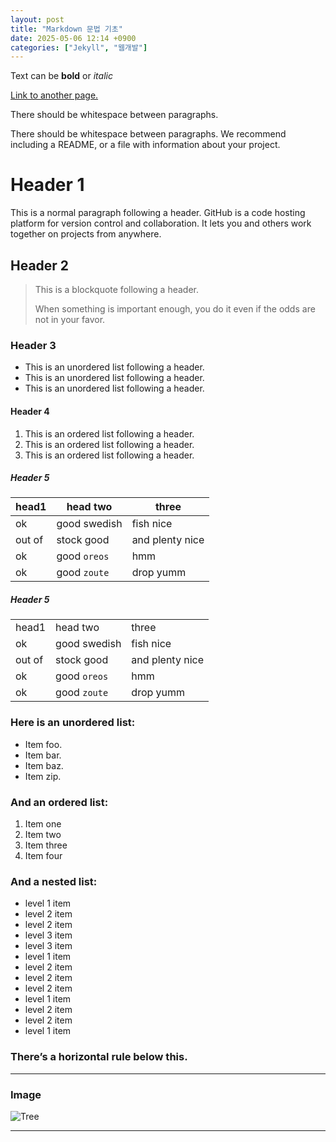 ```yaml
---
layout: post
title: "Markdown 문법 기초"
date: 2025-05-06 12:14 +0900
categories: ["Jekyll", "웹개발"]
---
```

Text can be **bold** or _italic_

[Link to another page.](https://www.snu.ac.kr/)

There should be whitespace between paragraphs.

There should be whitespace between paragraphs. We recommend including a README, or a file with information about your project.

# Header 1
This is a normal paragraph following a header. GitHub is a code hosting platform for version control and collaboration. It lets you and others work together on projects from anywhere.

## Header 2
> This is a blockquote following a header.
> 
> When something is important enough, you do it even if the odds are not in your favor.

### Header 3
* This is an unordered list following a header.
* This is an unordered list following a header.
* This is an unordered list following a header.

#### Header 4
1. This is an ordered list following a header.
2. This is an ordered list following a header.
3. This is an ordered list following a header.

##### Header 5

| head1    | 	head two     | three          |
|----------|---------------|----------------|
| ok       | good swedish  | fish nice      |
| out of   | stock good    | and plenty nice|
| ok       | good `oreos`  | hmm            |
| ok       | good `zoute`  | drop yumm      |

##### Header 5

<table>
  <tr>
    <td>head1</td>
    <td>head two</td>
    <td>three</td>
  </tr>
  <tr>
    <td>ok</td>
    <td>good swedish</td>
    <td>fish nice</td>
  </tr>
  <tr>
    <td>out of</td>
    <td>stock good</td>
    <td>and plenty nice</td>
  </tr>
  <tr>
    <td>ok</td>
    <td>good <code>oreos</code></td>
    <td>hmm</td>
  </tr>
  <tr>
    <td>ok</td>
    <td>good <code>zoute</code></td>
    <td>drop yumm</td>
  </tr>
</table>

### Here is an unordered list:
* Item foo.
* Item bar.
* Item baz.
* Item zip.

### And an ordered list:
1. Item one
2. Item two
3. Item three
4. Item four

### And a nested list:
* level 1 item
 * level 2 item
 * level 2 item
  * level 3 item
  * level 3 item
* level 1 item
 * level 2 item
 * level 2 item
 * level 2 item
* level 1 item
 * level 2 item
 * level 2 item
* level 1 item
  
### There’s a horizontal rule below this.

---


### Image
![Tree](/assets/img/jeremy-bishop-EwKXn5CapA4-unsplash.jpg)

---
